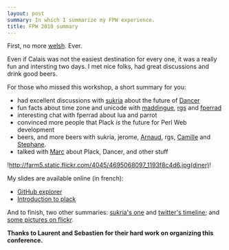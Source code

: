```yaml
---
layout: post
summary: In which I summarize my FPW experience.
title: FPW 2010 summary
---
```


First, no more [welsh](http://en.wikipedia.org/wiki/Welsh_rarebit). Ever.

Even if Calais was not the easiest destination for every one, it was a really fun and intersting two days. I met nice folks, had great discussions and drink good beers.

For those who missed this workshop, a short summary for you:

 * had excellent discussions with [sukria](http://www.sukria.net/fr/) about the future of [Dancer](http://github.com/sukria/dancer)
 * fun facts about time zone and unicode with [maddingue](http://twitter.com/maddingue), [rgs](http://twitter.com/octoberequus) and [fperrad](http://github.com/fperrad)
 * interesting chat with fperrad about lua and parrot
 * convinced more people that Plack *is* the future for Perl Web development
 * beers, and more beers with sukria, jerome, [Arnaud](http://twitter.com/ephoz), rgs, [Camille](http://twitter.com/cmaussan) and [Stephane](http://twitter.com/straux).
 * talked with [Marc](http://www.tinybox.net/) about Plack, Dancer, and other stuff

!http://farm5.static.flickr.com/4045/4695068097_1193f8c4d6.jpg(diner)!

My slides are available online (in french):

 * [GitHub explorer](http://franck.lumberjaph.net/blog/slides/github-explorer.pdf)
 * [Introduction to plack](http://franck.lumberjaph.net/slides/introduction_a_plack.pdf)

And to finish, two other summaries: [sukria's one](http://www.sukria.net/fr/archives/2010/06/12/french-perl-workshop-2010-report/) and [twitter's timeline](http://twitter.com/#search?q=%23fpw2010); and [some pictures on flickr](http://www.flickr.com/photos/franck_/sets/72157624263416548/).

**Thanks to Laurent and Sebastien for their hard work on organizing this conference.**
